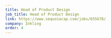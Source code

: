 ```yaml
---
title: Head of Product Design
job_title: Head of Product Design
link: https://www.sequoiacap.com/jobs/655678/
company: Inkling
order: 4
---
```



